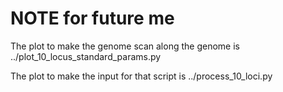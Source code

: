 # NOTE for future me

The plot to make the genome scan along the genome is ../plot_10_locus_standard_params.py

The plot to make the input for that script is ../process_10_loci.py

